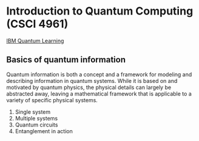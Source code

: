 # Introduction to Quantum Computing (CSCI 4961)

[IBM Quantum Learning](https://learning.quantum.ibm.com/)

## Basics of quantum information

Quantum information is both a concept and a framework for modeling and describing information in quantum systems. While it is based on and motivated by quantum physics, the physical details can largely be abstracted away, leaving a mathematical framework that is applicable to a variety of specific physical systems.

1. Single system
2. Multiple systems
3. Quantum circuits
4. Entanglement in action
   
